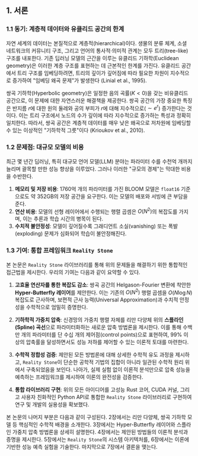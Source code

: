 ## 1. 서론

### 1.1 동기: 계층적 데이터와 유클리드 공간의 한계

자연 세계의 데이터는 본질적으로 계층적(hierarchical)이다. 생물의 분류 체계, 소셜 네트워크의 커뮤니티 구조, 그리고 언어의 통사적·의미적 관계는 모두 트리(tree-like) 구조를 내포한다. 기존 딥러닝 모델의 근간을 이루는 유클리드 기하학(Euclidean geometry)은 이러한 계층 구조를 표현하는 데 근본적인 한계를 가진다. 유클리드 공간에서 트리 구조를 임베딩하려면, 트리의 깊이가 깊어짐에 따라 필요한 차원이 지수적으로 증가하여 "임베딩 왜곡 문제"가 발생한다 (Linial et al., 1995).

쌍곡 기하학(Hyperbolic geometry)은 일정한 음의 곡률($K<0$)을 갖는 비유클리드 공간으로, 이 문제에 대한 자연스러운 해결책을 제공한다. 쌍곡 공간의 가장 중요한 특징은 반지름 $r$에 대한 원의 둘레와 공의 부피가 $r$에 대해 지수적으로($\sim e^r$) 증가한다는 것이다. 이는 트리 구조에서 노드의 수가 깊이에 따라 지수적으로 증가하는 특성과 정확히 일치한다. 따라서, 쌍곡 공간은 계층적 데이터를 매우 낮은 왜곡으로 저차원에 임베딩할 수 있는 이상적인 "기하학적 그릇"이다 (Krioukov et al., 2010).

### 1.2 문제점: 대규모 모델의 비용

최근 몇 년간 딥러닝, 특히 대규모 언어 모델(LLM) 분야는 파라미터 수를 수천억 개까지 늘리며 괄목할 만한 성능 향상을 이루었다. 그러나 이러한 "규모의 경제"는 막대한 비용을 수반한다.

1.  **메모리 및 저장 비용**: 1760억 개의 파라미터를 가진 BLOOM 모델은 `float16` 기준으로도 약 352GB의 저장 공간을 요구한다. 이는 모델의 배포와 서빙에 큰 부담을 준다.
2.  **연산 비용**: 모델의 선형 레이어에서 수행되는 행렬 곱셈은 $O(N^2)$의 복잡도를 가지며, 이는 추론과 학습 시간의 병목이 된다.
3.  **수치적 불안정성**: 모델이 깊어질수록 그래디언트 소실(vanishing) 또는 폭발(exploding) 문제가 심화되어 학습이 불안정해진다.

### 1.3 기여: 통합 프레임워크 `Reality Stone`

본 논문은 `Reality Stone` 라이브러리를 통해 위의 문제들을 해결하기 위한 통합적인 접근법을 제시한다. 우리의 기여는 다음과 같이 요약할 수 있다.

1.  **고효율 연산자를 통한 복잡도 감소**: 쌍곡 공간의 Helgason-Fourier 변환에 착안한 **Hyper-Butterfly 레이어**를 제안한다. 이는 기존의 $O(N^2)$ 행렬 곱셈을 $O(N \log N)$ 복잡도로 근사하며, 보편적 근사 능력(Universal Approximation)과 수치적 안정성을 수학적으로 엄밀히 증명한다.

2.  **기하학적 가중치 압축**: 신경망의 가중치 행렬 자체를 리만 다양체 위의 **스플라인(Spline) 곡선**으로 파라미터화하는 새로운 압축 방법론을 제시한다. 이를 통해 수백만 개의 파라미터를 단 수십 개의 제어점(control points)으로 표현하여, 99% 이상의 압축률을 달성하면서도 성능 저하를 제어할 수 있는 이론적 토대를 마련한다.

3.  **수학적 정합성 검증**: 제안된 모든 방법론에 대해 상세한 수학적 유도 과정을 제시하고, `Reality Stone`이 단순한 공학적 기법의 집합이 아니라 일관된 수학적 원리 위에서 구축되었음을 보인다. 나아가, 실제 실험 없이 이론적 분석만으로 압축 성능을 예측하는 프레임워크를 제시하여 이론의 완전성을 검증한다.

4.  **통합 라이브러리 구현**: 위의 모든 아이디어를 고성능 Rust 코어, CUDA 커널, 그리고 사용자 친화적인 Python API로 통합한 `Reality Stone` 라이브러리로 구현하여 연구 및 개발의 실용성을 확보했다.

본 논문의 나머지 부분은 다음과 같이 구성된다. 2장에서는 리만 다양체, 쌍곡 기하학 모델 등 핵심적인 수학적 배경을 소개한다. 3장에서는 Hyper-Butterfly 레이어와 스플라인 가중치 압축 방법론을 상세히 설명한다. 4장에서는 제안된 방법들의 이론적 분석과 증명을 제시한다. 5장에서는 `Reality Stone`의 시스템 아키텍처를, 6장에서는 이론에 기반한 성능 예측 실험을 기술한다. 마지막으로 7장에서 결론을 맺는다. 